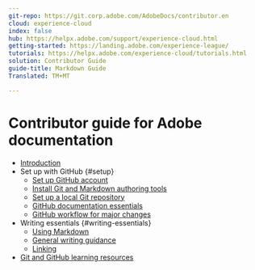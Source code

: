 ```yaml
---
git-repo: https://git.corp.adobe.com/AdobeDocs/contributor.en
cloud: experience-cloud
index: false
hub: https://helpx.adobe.com/support/experience-cloud.html
getting-started: https://landing.adobe.com/experience-league/
tutorials: https://helpx.adobe.com/experience-cloud/tutorials.html
solution: Contributor Guide
guide-title: Markdown Guide
Translated: TM+MT

---
```



# Contributor guide for Adobe documentation

+ [Introduction](introduction.md)
+ Set up with GitHub {#setup}
   + [Set up GitHub account](setup/sign-up.md)
   + [Install Git and Markdown authoring tools](setup/install-tools.md)
   + [Set up a local Git repository](setup/local-repo.md)
   + [GitHub documentation essentials](setup/git-fundamentals.md)
   + [GitHub workflow for major changes](setup/full-workflow.md)
+ Writing essentials {#writing-essentials}
   + [Using Markdown](writing-essentials/using-markdown.md)
   + [General writing guidance](writing-essentials/general-writing-guidance.md)
   + [Linking](writing-essentials/linking.md)
+ [Git and GitHub learning resources](resources.md)
